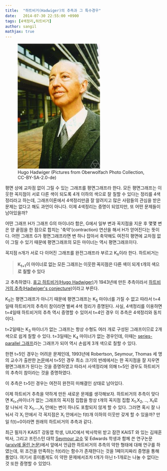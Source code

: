 ```yaml
---
title:  "하트비거(Hadwiger)의 추측과 그 특수경우"
date:   2014-07-30 22:55:00 +0900
tags: [4색정리,하트비거]
author: sangil
mathjax: true
---
```


<figure>
<img src="/assets/images/Hugo_Hadwiger.jpg" alt="Hugo Hadwiger (Pictures from Oberwolfach Photo Collection, CC-BY-SA-2.0-de)">
<figcaption>Hugo Hadwiger (Pictures from Oberwolfach Photo Collection, CC-BY-SA-2.0-de)</figcaption>
</figure>

평면 상에 교차점 없이 그릴 수 있는 그래프를 평면그래프라 한다. 모든 평면그래프는 이웃한 꼭지점이 서로 다른 색이 되도록 4개 이하의 색으로 잘 칠할 수 있다는 정리를 4색정리라고 하는데, 그래프이론에서 4색정리만큼 잘 알려지고 많은 사람들의 관심을 받은 문제는 없다고 해도 과언이 아니다. 이제 4색정리는 증명이 되었지만, 또 어떤 문제들이 남아있을까?

어떤 그래프 H가 그래프 G의 마이너라 함은, G에서 일부 변과 꼭지점을 지운 후 몇몇 변은 양 끝점을 한 점으로 합치는 '축약'(contraction) 연산을 해서 H가 얻어진다는 뜻이다. 어떤 그래프 G가 평면그래프라면 변 하나 잡아서 축약해도 여전히 평면에 교차점 없이 그릴 수 있기 때문에 평면그래프의 모든 마이너는 역시 평면그래프이다.

꼭지점 n개가 서로 다 이어진 그래프를 완전그래프라 부르고 K<sub>n</sub>이라 한다. 하트비거는

> **K<sub>t+1</sub>이 마이너로 없는 모든 그래프는 이웃한 꼭지점은 다른 색이 되게 t개의 색으로 칠할 수 있다**

고 추측하였다. [휴고 하트비거(Hugo Hadwiger)](https://en.wikipedia.org/wiki/Hugo_Hadwiger)가 1943년에 만든 추측이라서 [하트비거의 추측(Hadwiger's conjecture)](https://en.wikipedia.org/wiki/Hadwiger_conjecture_(graph_theory))이라고 부른다.

K<sub>5</sub>는 평면그래프가 아니기 때문에 평면그래프는 K<sub>5</sub> 마이너를 가질 수 없고 따라서 t=4일때 하트비거의 추측이 참이라면 벌써 4색 정리가 증명된다. 사실, 4색정리를 이용하면 t=4일때 하트비거의 추측 역시 증명할 수 있어서 t=4인 경우 이 추측은 4색정리와 동치이다.

t=2일때는 K<sub>3</sub> 마이너가 없는 그래프는 항상 수형도 여러 개로 구성된 그래프이므로 2개 색으로 쉽게 칠할 수 있다. t=3일때는 K<sub>4</sub> 마이너가 없는 경우인데, 이때는 [series-parallel 그래프](https://en.wikipedia.org/wiki/Series-parallel_graph)라는 그래프가 되어 역시 손쉽게 3개 색으로 칠할 수 있다.

한편 t=5인 경우는 어려운 문제인데, 1993년에 Robertson, Seymour, Thomas 세 명의 교수가 출판한 [논문](https://doi.org/10.1007/BF01202354)에서 t=5인 경우 최소 크기의 반례에서는 한 꼭지점을 잘 지우면 평면그래프가 된다는 것을 증명하였고 따라서 사색정리에 의해 t=5인 경우도 하트비거의 추측이 참이라는 것을 증명하였다.

이 추측은 t>5인 경우는 여전히 완전히 미해결인 상태로 남아있다.

이제 하트비거 추측을 약하게 만든 새로운 문제를 생각해보자. 하트비거의 추측이 맞다면 K<sub>t+1</sub>마이너가 없는 그래프의 꼭지점 집합을 항상 t개의 꼭지점 집합 X<sub>1</sub>,X<sub>2</sub>, .., X<sub>t</sub>로 잘 나눠서 각 X<sub>1</sub>,...,X<sub>t</sub> 안에는 변이 하나도 포함되지 않게 할 수 있다. 그러면 혹시 잘 나눠서 각 X<sub>i</sub> 안에서 각 꼭지점은 X<sub>i</sub> 안에서는 f(t)개 이하의 이웃만 갖게 할 수 있을까? 만일 f(t)=0이라면 원래의 하트비거의 추측과 같다.

최근 필자가 KAIST 강동엽 학생, UIUC에서 박사학위 받고 잠깐 KAIST 와 있는 김재훈 박사, 그리고 프린스턴 대학 [Seymour 교수](https://www.math.princeton.edu/~pds/) 및 Edwards 학생과 함께 쓴 연구논문([arxiv에 올린 논문](https://arxiv.org/abs/1407.5236))에서 앞에서 언급한 하트비거의 추측의 약한 형태에 대해 연구를 하였는데, 위 조건을 만족하는 f(t)라는 함수가 존재한다는 것을 1페이지짜리 증명을 통해 풀었다. 여기서 흥미롭게도 이 약한 문제에서조차 t개가 아닌 t-1개로는 나눌 수 없다는 것 또한 증명할 수 있었다.